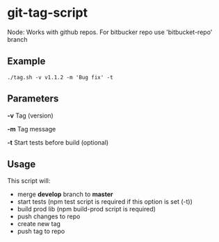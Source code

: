 # git-tag-script

Node: Works with github repos.
For bitbucker repo use 'bitbucket-repo' branch

## Example

```shell
./tag.sh -v v1.1.2 -m 'Bug fix' -t
```
## Parameters

__-v__ Tag (version)

__-m__ Tag message

__-t__ Start tests before build (optional)

## Usage

This script will:
* merge __develop__ branch to __master__
* start tests (npm test script is required if this option is set (-t))
* build prod lib (npm build-prod script is required)
* push changes to repo
* create new tag
* push tag to repo
